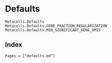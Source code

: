 # Defaults

```@docs
Metacells.Defaults
Metacells.Defaults.GENE_FRACTION_REGULARIZATION
Metacells.Defaults.MIN_SIGNIFICANT_GENE_UMIS
```

## Index

```@index
Pages = ["defaults.md"]
```
